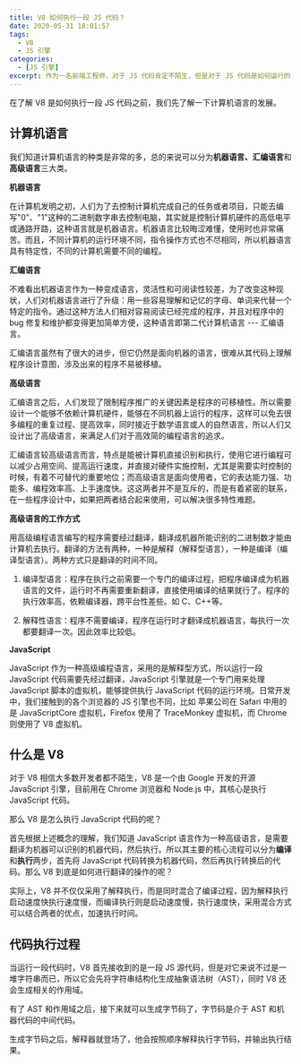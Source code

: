 ```yaml
---
title: V8 如何执行一段 JS 代码？
date: 2020-05-31 18:01:57
tags:
  - V8
  - JS 引擎
categories:
  - [JS 引擎]
excerpt: 作为一名前端工程师，对于 JS 代码肯定不陌生，但是对于 JS 代码是如何运行的？和我们常见的 V8 又有什么关系？不知你是不是也会和我有同样的疑问。为此查阅了一些资料，有了简单的初步了解，下面是总结的一些内容。
---
```


在了解 V8 是如何执行一段 JS 代码之前，我们先了解一下计算机语言的发展。

## 计算机语言

我们知道计算机语言的种类是非常的多，总的来说可以分为**机器语言、汇编语言**和**高级语言**三大类。

**机器语言**

在计算机发明之初，人们为了去控制计算机完成自己的任务或者项目，只能去编写"0"、"1"这种的二进制数字串去控制电脑，其实就是控制计算机硬件的高低电平或通路开路，这种语言就是机器语言。机器语言比较晦涩难懂，使用时也非常痛苦。而且，不同计算机的运行环境不同，指令操作方式也不尽相同，所以机器语言具有特定性，不同的计算机需要不同的编程。

**汇编语言**

不难看出机器语言作为一种变成语言，灵活性和可阅读性较差，为了改变这种现状，人们对机器语言进行了升级：用一些容易理解和记忆的字母、单词来代替一个特定的指令。通过这种方法人们相对容易阅读已经完成的程序，并且对程序中的 bug 修复和维护都变得更加简单方便，这种语言即第二代计算机语言 --- 汇编语言。

汇编语言虽然有了很大的进步，但它仍然是面向机器的语言，很难从其代码上理解程序设计意图，涉及出来的程序不易被移植。

**高级语言**

汇编语言之后，人们发现了限制程序推广的关键因素是程序的可移植性。所以需要设计一个能够不依赖计算机硬件，能够在不同机器上运行的程序，这样可以免去很多编程的重复过程、提高效率，同时接近于数学语言或人的自然语言，所以人们又设计出了高级语言，来满足人们对于高效简的编程语言的追求。

汇编语言较高级语言而言，特点是能被计算机直接识别和执行，使用它进行编程可以减少占用空间、提高运行速度，并直接对硬件实施控制，尤其是需要实时控制的时候，有着不可替代的重要地位；而高级语言是面向使用者，它的表达能力强、功能多、编程效率高、上手速度快。这这两者并不是互斥的，而是有着紧密的联系，在一些程序设计中，如果把两者结合起来使用，可以解决很多特性难题。

**高级语言的工作方式**

用高级编程语言编写的程序需要经过翻译，翻译成机器所能识别的二进制数才能由计算机去执行。翻译的方法有两种，一种是解释（解释型语言），一种是编译（编译型语言）。两种方式只是翻译的时间不同。

1. 编译型语言：程序在执行之前需要一个专门的编译过程，把程序编译成为机器语言的文件，运行时不再需要重新翻译，直接使用编译的结果就行了。程序的执行效率高，依赖编译器，跨平台性差些。如 C、C++等。

2. 解释性语言：程序不需要编译，程序在运行时才翻译成机器语言，每执行一次都要翻译一次。因此效率比较低。

**JavaScript**

JavaScript 作为一种高级编程语言，采用的是解释型方式，所以运行一段 JavaScript 代码需要先经过翻译，JavaScript 引擎就是一个专门用来处理 JavaScript 脚本的虚拟机，能够提供执行 JavaScript 代码的运行环境。日常开发中，我们接触到的各个浏览器的 JS 引擎也不同，比如 苹果公司在 Safari 中用的是 JavaScriptCore 虚拟机，Firefox 使用了 TraceMonkey 虚拟机，而 Chrome 则使用了 V8 虚拟机。

## 什么是 V8

对于 V8 相信大多数开发者都不陌生，V8 是一个由 Google 开发的开源 JavaScript 引擎，目前用在 Chrome 浏览器和 Node.js 中，其核心是执行 JavaScript 代码。

那么 V8 是怎么执行 JavaScript 代码的呢？

首先根据上述概念的理解，我们知道 JavaScript 语言作为一种高级语言，是需要翻译为机器可以识别的机器代码，然后执行。所以其主要的核心流程可以分为**编译**和**执行**两步，首先将 JavaScript 代码转换为机器代码，然后再执行转换后的代码。那么 V8 到底是如何进行翻译的操作的呢？

实际上，V8 并不仅仅采用了解释执行，而是同时混合了编译过程，因为解释执行启动速度快执行速度慢，而编译执行则是启动速度慢，执行速度快，采用混合方式可以结合两者的优点，加速执行时间。

## 代码执行过程

当运行一段代码时，V8 首先接收到的是一段 JS 源代码，但是对它来说不过是一堆字符串而已，所以它会先将字符串结构化生成抽象语法树（AST），同时 V8 还会生成相关的作用域。

有了 AST 和作用域之后，接下来就可以生成字节码了，字节码是介于 AST 和机器代码的中间代码。

生成字节码之后，解释器就登场了，他会按照顺序解释执行字节码，并输出执行结果。

